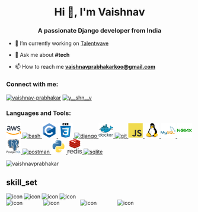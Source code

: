 <h1 align="center">Hi 👋, I'm Vaishnav</h1>
<h3 align="center">A passionate Django developer from India</h3>

- 🔭 I’m currently working on [Talentwave](https://github.com/vaishnavprabhakar/Talentwave-backends.git)

- 💬 Ask me about **#tech**

- 📫 How to reach me **vaishnavprabhakarkoo@gmail.com**

<h3 align="left">Connect with me:</h3>
<p align="left">
<a href="https://linkedin.com/in/vaishnav-prabhakar" target="blank"><img align="center" src="https://raw.githubusercontent.com/rahuldkjain/github-profile-readme-generator/master/src/images/icons/Social/linked-in-alt.svg" alt="vaishnav-prabhakar" height="30" width="40" /></a>
<a href="https://instagram.com/y__shn__v" target="blank"><img align="center" src="https://raw.githubusercontent.com/rahuldkjain/github-profile-readme-generator/master/src/images/icons/Social/instagram.svg" alt="y__shn__v" height="30" width="40" /></a>
</p>

<h3 align="left">Languages and Tools:</h3>
<p align="left"> <a href="https://aws.amazon.com" target="_blank" rel="noreferrer"> <img src="https://raw.githubusercontent.com/devicons/devicon/master/icons/amazonwebservices/amazonwebservices-original-wordmark.svg" alt="aws" width="40" height="40"/> </a> <a href="https://www.gnu.org/software/bash/" target="_blank" rel="noreferrer"> <img src="https://www.vectorlogo.zone/logos/gnu_bash/gnu_bash-icon.svg" alt="bash" width="40" height="40"/> </a> <a href="https://www.cprogramming.com/" target="_blank" rel="noreferrer"> <img src="https://raw.githubusercontent.com/devicons/devicon/master/icons/c/c-original.svg" alt="c" width="40" height="40"/> </a> <a href="https://www.w3schools.com/css/" target="_blank" rel="noreferrer"> <img src="https://raw.githubusercontent.com/devicons/devicon/master/icons/css3/css3-original-wordmark.svg" alt="css3" width="40" height="40"/> </a> <a href="https://www.djangoproject.com/" target="_blank" rel="noreferrer"> <img src="https://cdn.worldvectorlogo.com/logos/django.svg" alt="django" width="40" height="40"/> </a> <a href="https://www.docker.com/" target="_blank" rel="noreferrer"> <img src="https://raw.githubusercontent.com/devicons/devicon/master/icons/docker/docker-original-wordmark.svg" alt="docker" width="40" height="40"/> </a> <a href="https://git-scm.com/" target="_blank" rel="noreferrer"> <img src="https://www.vectorlogo.zone/logos/git-scm/git-scm-icon.svg" alt="git" width="40" height="40"/> </a> <a href="https://developer.mozilla.org/en-US/docs/Web/JavaScript" target="_blank" rel="noreferrer"> <img src="https://raw.githubusercontent.com/devicons/devicon/master/icons/javascript/javascript-original.svg" alt="javascript" width="40" height="40"/> </a> <a href="https://www.linux.org/" target="_blank" rel="noreferrer"> <img src="https://raw.githubusercontent.com/devicons/devicon/master/icons/linux/linux-original.svg" alt="linux" width="40" height="40"/> </a> <a href="https://www.mysql.com/" target="_blank" rel="noreferrer"> <img src="https://raw.githubusercontent.com/devicons/devicon/master/icons/mysql/mysql-original-wordmark.svg" alt="mysql" width="40" height="40"/> </a> <a href="https://www.nginx.com" target="_blank" rel="noreferrer"> <img src="https://raw.githubusercontent.com/devicons/devicon/master/icons/nginx/nginx-original.svg" alt="nginx" width="40" height="40"/> </a> <a href="https://www.postgresql.org" target="_blank" rel="noreferrer"> <img src="https://raw.githubusercontent.com/devicons/devicon/master/icons/postgresql/postgresql-original-wordmark.svg" alt="postgresql" width="40" height="40"/> </a> <a href="https://postman.com" target="_blank" rel="noreferrer"> <img src="https://www.vectorlogo.zone/logos/getpostman/getpostman-icon.svg" alt="postman" width="40" height="40"/> </a> <a href="https://www.python.org" target="_blank" rel="noreferrer"> <img src="https://raw.githubusercontent.com/devicons/devicon/master/icons/python/python-original.svg" alt="python" width="40" height="40"/> </a> <a href="https://redis.io" target="_blank" rel="noreferrer"> <img src="https://raw.githubusercontent.com/devicons/devicon/master/icons/redis/redis-original-wordmark.svg" alt="redis" width="40" height="40"/> </a> <a href="https://www.sqlite.org/" target="_blank" rel="noreferrer"> <img src="https://www.vectorlogo.zone/logos/sqlite/sqlite-icon.svg" alt="sqlite" width="40" height="40"/> </a> </p>

<p><img align="center" src="https://github-readme-stats.vercel.app/api/top-langs?username=vaishnavprabhakar&show_icons=true&locale=en&layout=compact" alt="vaishnavprabhakar" /></p>

## skill_set
<div style="background: red,display: flex; align-items: flex-start;">
  <img src="https://techstack-generator.vercel.app/python-icon.svg" alt="icon" width="100" height="100" />
  <img src="https://techstack-generator.vercel.app/django-icon.svg" alt="icon" width="100" height="100" />
  <img src="https://techstack-generator.vercel.app/prettier-icon.svg" alt="icon" width="100" height="100" />
  <img src="https://techstack-generator.vercel.app/restapi-icon.svg" alt="icon" width="100" height="100" />
</div>
<div style="display: flex; align-items: flex-start;">
  <img src="https://techstack-generator.vercel.app/nginx-icon.svg" alt="icon" width="100" height="100" />
  <img src="https://techstack-generator.vercel.app/mysql-icon.svg" alt="icon" width="100" height="100" />
  <img src="https://techstack-generator.vercel.app/aws-icon.svg" alt="icon" width="100" height="100" />
  <img src="https://techstack-generator.vercel.app/docker-icon.svg" alt="icon" width="100" height="100" />
</div>
